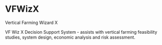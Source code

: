 # VFWizX
Vertical Farming Wizard X

VF Wiz X Decision Support System - assists with vertical farming feasibility studies, system design, economic analysis and risk assessment.
